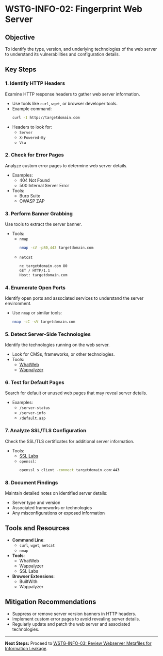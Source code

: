 # WSTG-INFO-02: Fingerprint Web Server

## Objective
To identify the type, version, and underlying technologies of the web server to understand its vulnerabilities and configuration details.

## Key Steps

### 1. Identify HTTP Headers
Examine HTTP response headers to gather web server information.
- Use tools like `curl`, `wget`, or browser developer tools.
- Example command:
  ```bash
  curl -I http://targetdomain.com
  ```
- Headers to look for:
  - `Server`
  - `X-Powered-By`
  - `Via`

### 2. Check for Error Pages
Analyze custom error pages to determine web server details.
- Examples:
  - 404 Not Found
  - 500 Internal Server Error
- Tools:
  - Burp Suite
  - OWASP ZAP

### 3. Perform Banner Grabbing
Use tools to extract the server banner.
- Tools:
  - `nmap`
    ```bash
    nmap -sV -p80,443 targetdomain.com
    ```
  - `netcat`
    ```bash
    nc targetdomain.com 80
    GET / HTTP/1.1
    Host: targetdomain.com
    ```

### 4. Enumerate Open Ports
Identify open ports and associated services to understand the server environment.
- Use `nmap` or similar tools:
  ```bash
  nmap -sC -sV targetdomain.com
  ```

### 5. Detect Server-Side Technologies
Identify the technologies running on the web server.
- Look for CMSs, frameworks, or other technologies.
- Tools:
  - [WhatWeb](https://github.com/urbanadventurer/WhatWeb)
  - [Wappalyzer](https://www.wappalyzer.com/)

### 6. Test for Default Pages
Search for default or unused web pages that may reveal server details.
- Examples:
  - `/server-status`
  - `/server-info`
  - `/default.asp`

### 7. Analyze SSL/TLS Configuration
Check the SSL/TLS certificates for additional server information.
- Tools:
  - [SSL Labs](https://www.ssllabs.com/ssltest/)
  - `openssl`:
    ```bash
    openssl s_client -connect targetdomain.com:443
    ```

### 8. Document Findings
Maintain detailed notes on identified server details:
- Server type and version
- Associated frameworks or technologies
- Any misconfigurations or exposed information

## Tools and Resources
- **Command Line**:
  - `curl`, `wget`, `netcat`
  - `nmap`
- **Tools**:
  - WhatWeb
  - Wappalyzer
  - SSL Labs
- **Browser Extensions**:
  - BuiltWith
  - Wappalyzer

## Mitigation Recommendations
- Suppress or remove server version banners in HTTP headers.
- Implement custom error pages to avoid revealing server details.
- Regularly update and patch the web server and associated technologies.

---

**Next Steps:**
Proceed to [WSTG-INFO-03: Review Webserver Metafiles for Information Leakage](./WSTG_INFO_03.md).
